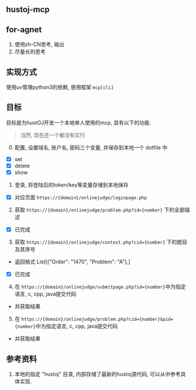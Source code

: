 ## hustoj-mcp

## for-agnet

1. 使用zh-CN思考, 输出
2. 尽量长的思考

## 实现方式

使用uv管理python3的依赖, 使用框架 `mcp[cli]`

## 目标

目标是为hustOJ开发一个本地单人使用的mcp, 具有以下的功能.

> 当然, 现在还一个都没有实行

0. 配置, 设置域名, 账户名, 密码三个变量, 并保存到本地一个 dotfile 中
  + [x] set
  + [x] delete
  + [x] show
1. 登录, 将登陆后的token/key等变量存储到本地保存
  + [x] 对应页面 `https://{domain}/onlinejudge/loginpage.php`
2. 获取 `https://{domain}/onlinejudge/problem.php?id={number}` 下的全部描述
  + [x] 已完成
3. 获取 `https://{domain}/onlinejudge/contest.php?cid={number}` 下的题目及其序号
  + 返回格式 List[{"Order": "1470", "Problem": "A"},]
  + [x] 已完成
4. 在 `https://{domain}/onlinejudge/submitpage.php?id={number}`中为指定语言, c, cpp, java提交代码
  + 并获取结果
5. 在 `https://{domain}/onlinejudge/problem.php?cid={number}&pid={number}`中为指定语言, c, cpp, java提交代码
  + 并获取结果

## 参考资料

1. 本地的指定 "hustoj" 目录, 内部存储了最新的hustoj源代码, 可以从中参考具体实现.
